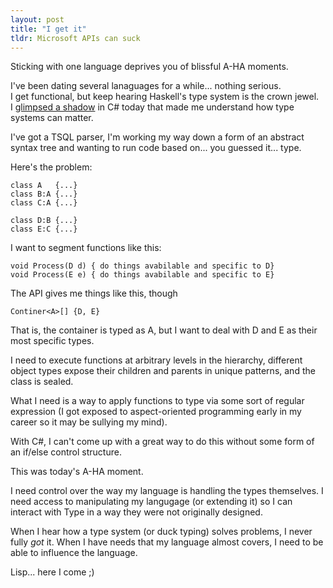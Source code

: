 ```yaml
---
layout: post
title: "I get it"
tldr: Microsoft APIs can suck
---
```

Sticking with one language deprives you of blissful A-HA moments.

I've been dating several lanaguages for a while... nothing serious.  
I get functional, but keep hearing Haskell's type system is the crown jewel.  
I [glimpsed a shadow](http://en.wikipedia.org/wiki/Allegory_of_the_Cave) in C# today that made me understand how type systems can matter.

I've got a TSQL parser, I'm working my way down a form of an abstract syntax tree and wanting to run code based on... you guessed it... type.

Here's the problem:

    class A   {...}
    class B:A {...}
    class C:A {...}

    class D:B {...}
    class E:C {...}


I want to segment functions like this:

    void Process(D d) { do things avabilable and specific to D}
    void Process(E e) { do things avabilable and specific to E}


The API gives me things like this, though

    Continer<A>[] {D, E}



That is, the container is typed as A, but I want to deal with D and E as their most specific types.

I need to execute functions at arbitrary levels in the hierarchy, different object types expose their children and parents in unique patterns, and the class is sealed.

What I need is a way to apply functions to type via some sort of regular expression (I got exposed to aspect-oriented programming early in my career so it may be sullying my mind).

With C#, I can't come up with a great way to do this without some form of an if/else control structure.

This was today's A-HA moment.  

I need control over the way my language is handling the types themselves.  I need access to manipulating my langugage (or extending it) so I can interact with Type in a way they were not originally designed.

When I hear how a type system (or duck typing) solves problems, I never fully _got_ it.  When I have needs that my language almost covers, I need to be able to influence the language.  

Lisp... here I come ;)
